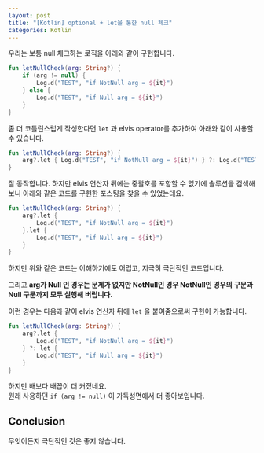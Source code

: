 ```yaml
---
layout: post
title: "[Kotlin] optional + let을 통한 null 체크"
categories: Kotlin
---
```


우리는 보통 null 체크하는 로직을 아래와 같이 구현합니다.

```kotlin
fun letNullCheck(arg: String?) {
    if (arg != null) {
        Log.d("TEST", "if NotNull arg = ${it}")
    } else {
        Log.d("TEST", "if Null arg = ${it}")
    }
}
```

좀 더 코틀린스럽게 작성한다면 `let` 과 elvis operator를 추가하여 아래와 같이 사용할 수 있습니다.

```kotlin
fun letNullCheck(arg: String?) {
    arg?.let { Log.d("TEST", "if NotNull arg = ${it}") } ?: Log.d("TEST", "if Null arg = ${it}")
}
```

잘 동작합니다.
하지만 elvis 연산자 뒤에는 중괄호를 포함할 수 없기에 솔루션을 검색해보니 아래와 같은 코드를 구현한 포스팅을 찾을 수 있었는데요.

```kotlin
fun letNullCheck(arg: String?) {
    arg?.let {
        Log.d("TEST", "if NotNull arg = ${it}")
    }.let {
        Log.d("TEST", "if Null arg = ${it}")
    }
}
```

하지만 위와 같은 코드는 이해하기에도 어렵고, 지극히 극단적인 코드입니다.

그리고 **arg가 Null 인 경우는 문제가 없지만 NotNull인 경우 NotNull인 경우의 구문과 Null 구문까지 모두 실행해 버립니다.**

이런 경우는 다음과 같이 elvis 연산자 뒤에 `let` 을 붙여줌으로써 구현이 가능합니다.

```kotlin
fun letNullCheck(arg: String?) {
    arg?.let {
        Log.d("TEST", "if NotNull arg = ${it}")
    } ?: let {
        Log.d("TEST", "if Null arg = ${it}")
    }
}
```

하지만 배보다 배꼽이 더 커졌네요.  
원래 사용하던 `if (arg != null)` 이 가독성면에서 더 좋아보입니다.  

## Conclusion

무엇이든지 극단적인 것은 좋지 않습니다.
